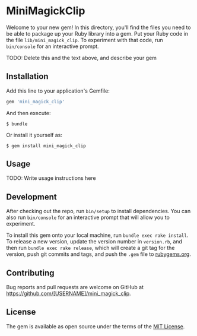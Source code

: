 # MiniMagickClip

Welcome to your new gem! In this directory, you'll find the files you need to be able to package up your Ruby library into a gem. Put your Ruby code in the file `lib/mini_magick_clip`. To experiment with that code, run `bin/console` for an interactive prompt.

TODO: Delete this and the text above, and describe your gem

## Installation

Add this line to your application's Gemfile:

```ruby
gem 'mini_magick_clip'
```

And then execute:

    $ bundle

Or install it yourself as:

    $ gem install mini_magick_clip

## Usage

TODO: Write usage instructions here

## Development

After checking out the repo, run `bin/setup` to install dependencies. You can also run `bin/console` for an interactive prompt that will allow you to experiment.

To install this gem onto your local machine, run `bundle exec rake install`. To release a new version, update the version number in `version.rb`, and then run `bundle exec rake release`, which will create a git tag for the version, push git commits and tags, and push the `.gem` file to [rubygems.org](https://rubygems.org).

## Contributing

Bug reports and pull requests are welcome on GitHub at https://github.com/[USERNAME]/mini_magick_clip.


## License

The gem is available as open source under the terms of the [MIT License](http://opensource.org/licenses/MIT).


